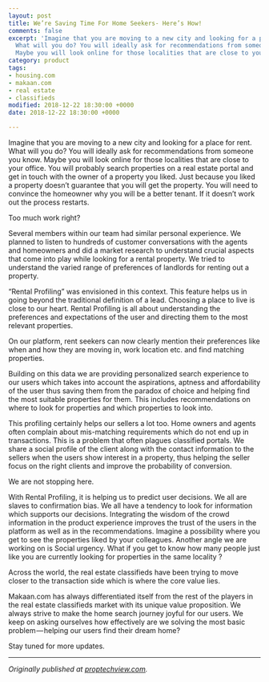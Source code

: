 ```yaml
---
layout: post
title: We’re Saving Time For Home Seekers- Here’s How!
comments: false
excerpt: 'Imagine that you are moving to a new city and looking for a place for rent.
  What will you do? You will ideally ask for recommendations from someone you know.
  Maybe you will look online for those localities that are close to your office. '
category: product
tags:
- housing.com
- makaan.com
- real estate
- classifieds
modified: 2018-12-22 18:30:00 +0000
date: 2018-12-22 18:30:00 +0000

---
```

Imagine that you are moving to a new city and looking for a place for rent. What will you do? You will ideally ask for recommendations from someone you know. Maybe you will look online for those localities that are close to your office. You will probably search properties on a real estate portal and get in touch with the owner of a property you liked. Just because you liked a property doesn’t guarantee that you will get the property. You will need to convince the homeowner why you will be a better tenant. If it doesn’t work out the process restarts.

Too much work right?

Several members within our team had similar personal experience. We planned to listen to hundreds of customer conversations with the agents and homeowners and did a market research to understand crucial aspects that come into play while looking for a rental property. We tried to understand the varied range of preferences of landlords for renting out a property.

“Rental Profiling” was envisioned in this context. This feature helps us in going beyond the traditional definition of a lead. Choosing a place to live is close to our heart. Rental Profiling is all about understanding the preferences and expectations of the user and directing them to the most relevant properties.

On our platform, rent seekers can now clearly mention their preferences like when and how they are moving in, work location etc. and find matching properties.

Building on this data we are providing personalized search experience to our users which takes into account the aspirations, aptness and affordability of the user thus saving them from the paradox of choice and helping find the most suitable properties for them. This includes recommendations on where to look for properties and which properties to look into.

This profiling certainly helps our sellers a lot too. Home owners and agents often complain about mis-matching requirements which do not end up in transactions. This is a problem that often plagues classified portals. We share a social profile of the client along with the contact information to the sellers when the users show interest in a property, thus helping the seller focus on the right clients and improve the probability of conversion.

We are not stopping here.

With Rental Profiling, it is helping us to predict user decisions. We all are slaves to confirmation bias. We all have a tendency to look for information which supports our decisions. Integrating the wisdom of the crowd information in the product experience improves the trust of the users in the platform as well as in the recommendations. Imagine a possibility where you get to see the properties liked by your colleagues. Another angle we are working on is Social urgency. What if you get to know how many people just like you are currently looking for properties in the same locality ?

Across the world, the real estate classifieds have been trying to move closer to the transaction side which is where the core value lies.

Makaan.com has always differentiated itself from the rest of the players in the real estate classifieds market with its unique value proposition. We always strive to make the home search journey joyful for our users. We keep on asking ourselves how effectively are we solving the most basic problem — helping our users find their dream home?

Stay tuned for more updates.

***

_Originally published at_ [_proptechview.com_](https://proptechview.com/were-saving-time-for-home-seekers-heres-how/)_._
